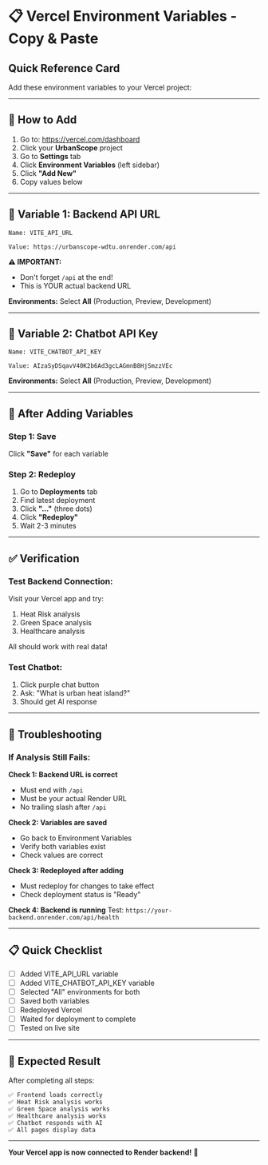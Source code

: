 # 📋 Vercel Environment Variables - Copy & Paste

## Quick Reference Card

Add these environment variables to your Vercel project:

---

## 🔧 How to Add

1. Go to: https://vercel.com/dashboard
2. Click your **UrbanScope** project
3. Go to **Settings** tab
4. Click **Environment Variables** (left sidebar)
5. Click **"Add New"**
6. Copy values below

---

## 📝 Variable 1: Backend API URL

```
Name: VITE_API_URL
```

```
Value: https://urbanscope-wdtu.onrender.com/api
```

**⚠️ IMPORTANT:**
- Don't forget `/api` at the end!
- This is YOUR actual backend URL

**Environments:** Select **All** (Production, Preview, Development)

---

## 📝 Variable 2: Chatbot API Key

```
Name: VITE_CHATBOT_API_KEY
```

```
Value: AIzaSyDSqavV40K2b6Ad3gcLAGmnB8HjSmzzVEc
```

**Environments:** Select **All** (Production, Preview, Development)

---

## 🔄 After Adding Variables

### Step 1: Save
Click **"Save"** for each variable

### Step 2: Redeploy
1. Go to **Deployments** tab
2. Find latest deployment
3. Click **"..."** (three dots)
4. Click **"Redeploy"**
5. Wait 2-3 minutes

---

## ✅ Verification

### Test Backend Connection:
Visit your Vercel app and try:
1. Heat Risk analysis
2. Green Space analysis
3. Healthcare analysis

All should work with real data!

### Test Chatbot:
1. Click purple chat button
2. Ask: "What is urban heat island?"
3. Should get AI response

---

## 🔧 Troubleshooting

### If Analysis Still Fails:

**Check 1: Backend URL is correct**
- Must end with `/api`
- Must be your actual Render URL
- No trailing slash after `/api`

**Check 2: Variables are saved**
- Go back to Environment Variables
- Verify both variables exist
- Check values are correct

**Check 3: Redeployed after adding**
- Must redeploy for changes to take effect
- Check deployment status is "Ready"

**Check 4: Backend is running**
Test: `https://your-backend.onrender.com/api/health`

---

## 📋 Quick Checklist

- [ ] Added VITE_API_URL variable
- [ ] Added VITE_CHATBOT_API_KEY variable
- [ ] Selected "All" environments for both
- [ ] Saved both variables
- [ ] Redeployed Vercel
- [ ] Waited for deployment to complete
- [ ] Tested on live site

---

## 🎯 Expected Result

After completing all steps:

```
✅ Frontend loads correctly
✅ Heat Risk analysis works
✅ Green Space analysis works
✅ Healthcare analysis works
✅ Chatbot responds with AI
✅ All pages display data
```

---

**Your Vercel app is now connected to Render backend!** 🎉
